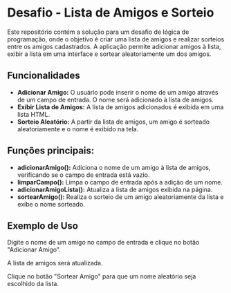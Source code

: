 <h1>Desafio - Lista de Amigos e Sorteio</h1>
    <p>Este repositório contém a solução para um desafio de lógica de programação, onde o objetivo é criar uma lista de amigos e realizar sorteios entre os amigos cadastrados. A aplicação permite adicionar amigos à lista, exibir a lista em uma interface e sortear     aleatoriamente um dos amigos.</p>
<h2>Funcionalidades</h2>
    <ul>
        <li><strong>Adicionar Amigo:</strong> O usuário pode inserir o nome de um amigo através de um campo de entrada. O nome será adicionado à lista de amigos.</li>
        <li><strong>Exibir Lista de Amigos:</strong> A lista de amigos adicionados é exibida em uma lista HTML.</li>
        <li><strong>Sorteio Aleatório:</strong> A partir da lista de amigos, um amigo é sorteado aleatoriamente e o nome é exibido na tela.</li>
    </ul>

<h2>Funções principais:</h2>
    <ul>
      <li><strong>adicionarAmigo():</strong> Adiciona o nome de um amigo à lista de amigos, verificando se o campo de entrada está vazio.</li>
      <li><strong>limparCampo():</strong> Limpa o campo de entrada após a adição de um nome.</li>
      <li><strong>adicionarAmigoLista():</strong> Atualiza a lista de amigos exibida na página.</li>
     <li><strong>sortearAmigo():</strong> Realiza o sorteio de um amigo aleatoriamente da lista e exibe o nome sorteado.</li>
    </ul>

<h2>Exemplo de Uso</h2>
<p>Digite o nome de um amigo no campo de entrada e clique no botão "Adicionar Amigo".</p>
<p>A lista de amigos será atualizada.</p>
<p>Clique no botão "Sortear Amigo" para que um nome aleatório seja escolhido da lista.</p>
